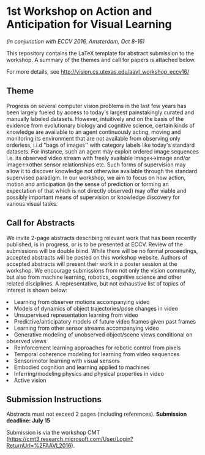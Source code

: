 # 1st Workshop on Action and Anticipation for Visual Learning
*(in conjunction with ECCV 2016, Amsterdam, Oct 8-16)*

This repository contains the LaTeX template for abstract submission to the workshop. A summary of the themes and call for papers is attached below.

For more details, see http://vision.cs.utexas.edu/aavl_workshop_eccv16/

## Theme
Progress on several computer vision problems in the last few years has been largely fueled by access to today's largest painstakingly curated and manually labeled datasets. However, intuitively and on the basis of the evidence from evolutionary biology and cognitive science, certain kinds of knowledge are available to an agent continuously acting, moving and monitoring its environment that are not available from observing only orderless, i.i.d "bags of images'' with category labels like today's standard datasets. For instance, such an agent may exploit ordered image sequences  i.e. its observed video stream with freely available image<->image and/or image<->other sensor relationships etc. Such forms of supervision may allow it to discover knowledge not otherwise available through the standard supervised paradigm. In our workshop, we aim to focus on how action, motion and anticipation (in the sense of prediction or forming an expectation of that which is not directly observed) may offer viable and possibly important means of supervision or knowledge discovery for various visual tasks.

## Call for Abstracts
We invite 2-page abstracts describing relevant work that has been recently published, is in progress, or is to be presented at ECCV. Review of the submissions will be double blind. While there will be no formal proceedings, accepted abstracts will be posted on this workshop website. Authors of accepted abstracts will present their work in a poster session at the workshop. We encourage submissions from not only the vision community, but also from machine learning, robotics, cognitive science and other related disciplines. A representative, but not exhaustive list of topics of interest is shown below:</p>
<li> Learning from observer motions accompanying video
<li> Models of dynamics of object trajectories/pose changes in video
<li> Unsupervised representation learning from video
<li> Predictive/anticipatory models of future video frames given past frames
<li> Learning from other sensor streams accompanying video
<li> Generative modeling of unobserved object/scene views conditional on observed views
<li> Reinforcement learning approaches for robotic control from pixels
<li> Temporal coherence modeling for learning from video sequences
<li> Sensorimotor learning with visual sensors
<li> Embodied cognition and learning applied to machines
<li> Inferring/modeling physics and physical properties in video
<li> Active vision

## Submission Instructions

Abstracts must not exceed 2 pages (including references). **Submission deadline: July 15**

Submission is via the workshop CMT (https://cmt3.research.microsoft.com/User/Login?ReturnUrl=%2FAAVL2016).
